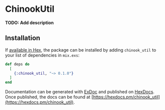 # ChinookUtil

**TODO: Add description**

## Installation

If [available in Hex](https://hex.pm/docs/publish), the package can be installed
by adding `chinook_util` to your list of dependencies in `mix.exs`:

```elixir
def deps do
  [
    {:chinook_util, "~> 0.1.0"}
  ]
end
```

Documentation can be generated with [ExDoc](https://github.com/elixir-lang/ex_doc)
and published on [HexDocs](https://hexdocs.pm). Once published, the docs can
be found at [https://hexdocs.pm/chinook_util](https://hexdocs.pm/chinook_util).


